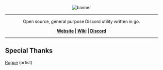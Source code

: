 <div align="center">

![banner](https://freenitori.jp/img/banner.png "FreeNitori")

---

Open source, general purpose Discord utility written in go.

**[Website](https://freenitori.jp/) | [Wiki](https://wiki.freenitori.jp/) | [Discord](https://discord.com/invite/Tap77D3)**

</div>

---

Special Thanks
---
[Rogue](https://twitter.com/RogueDono) (artist)